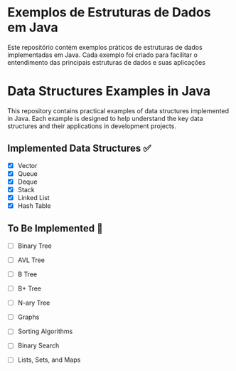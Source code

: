 # Exemplos de Estruturas de Dados em Java

Este repositório contém exemplos práticos de estruturas de dados implementadas em Java. Cada exemplo foi criado para facilitar o entendimento das principais estruturas de dados e suas aplicações

# Data Structures Examples in Java

This repository contains practical examples of data structures implemented in Java. Each example is designed to help understand the key data structures and their applications in development projects.


## Implemented Data Structures ✅
- [x] Vector
- [x] Queue
- [x] Deque
- [x] Stack
- [x] Linked List
- [x] Hash Table

## To Be Implemented 📝
- [ ] Binary Tree
- [ ] AVL Tree
- [ ] B Tree
- [ ] B+ Tree
- [ ] N-ary Tree
- [ ] Graphs
- [ ] Sorting Algorithms
- [ ] Binary Search
- [ ] Lists, Sets, and Maps

